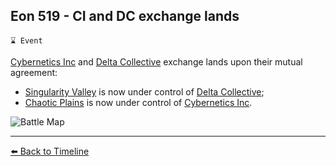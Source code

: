 ## Eon 519 - CI and DC exchange lands

`⌛ Event`

[Cybernetics Inc](https://zeithalt.github.io/r/cybernetics_inc.html) and [Delta Collective](https://zeithalt.github.io/r/delta_collective.html) exchange lands upon their mutual agreement:
- [Singularity Valley](https://zeithalt.github.io/r/singularity_valley.html) is now under control of [Delta Collective](https://zeithalt.github.io/r/delta_collective.html);
- [Chaotic Plains](https://zeithalt.github.io/r/chaotic_plains.html) is now under control of [Cybernetics Inc](https://zeithalt.github.io/r/cybernetics_inc.html).

![Battle Map](https://zeithalt.github.io/t/m/eon0519.png)


----------
[⬅️ Back to Timeline](https://zeithalt.github.io/t/#eon0519)